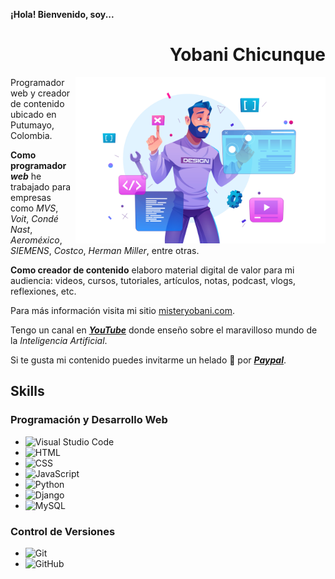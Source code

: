 **¡Hola! Bienvenido, soy...**

<div align="right">

# Yobani Chicunque

</div>

<img width="400" height="auto" align="right" src="https://github.com/yobanichicunque/documentacion/blob/main/static/imagenes/youtube-front-end-1.jpg">

Programador web y creador de contenido ubicado en Putumayo, Colombia.

**Como programador _web_** he trabajado para empresas como _MVS_, _Voit_, _Condé Nast_, _Aeroméxico_, _SIEMENS_, _Costco_, _Herman Miller_, entre otras.

**Como creador de contenido** elaboro material digital de valor para mi audiencia: videos, cursos, tutoriales, artículos, notas, podcast, vlogs, reflexiones, etc.

Para más información visita mi sitio <a href="https://yobanichicunque.com" target="_blank" rel="noopener">misteryobani.com</a>.

Tengo un canal en <a href="https://www.youtube.com/@misteryobani?sub_confirmation=1" target="_blank" rel="noopener"> _**YouTube**_</a> donde enseño sobre el maravilloso mundo de la _Inteligencia Artificial_.

Si te gusta mi contenido puedes invitarme un helado 🍨 por <a href="https://yobanichicunque.com/helado" target="_blank" rel="noopener"> _**Paypal**_</a>.

<!-- <a href="https://www.youtube.com/@misteryobani?sub_confirmation=1" target="_blank" rel="noopener">
  <img align="center" src="https://github.com/yobanichicunque/documentacion/blob/main/static/imagenes/youtube-banner.jpg">
</a> -->

## Skills

### Programación y Desarrollo Web

- ![Visual Studio Code](https://cdn.jsdelivr.net/gh/devicons/devicon/icons/vscode/vscode-original.svg)
- ![HTML](https://cdn.jsdelivr.net/gh/devicons/devicon/icons/html5/html5-original.svg)
- ![CSS](https://cdn.jsdelivr.net/gh/devicons/devicon/icons/css3/css3-original.svg)
- ![JavaScript](https://cdn.jsdelivr.net/gh/devicons/devicon/icons/javascript/javascript-original.svg)
- ![Python](https://cdn.jsdelivr.net/gh/devicons/devicon/icons/python/python-original.svg)
- ![Django](https://cdn.jsdelivr.net/gh/devicons/devicon/icons/django/django-original.svg)
- ![MySQL](https://cdn.jsdelivr.net/gh/devicons/devicon/icons/mysql/mysql-original.svg)

### Control de Versiones

- ![Git](https://cdn.jsdelivr.net/gh/devicons/devicon/icons/git/git-original.svg)
- ![GitHub](https://cdn.jsdelivr.net/gh/devicons/devicon/icons/github/github-original.svg)
